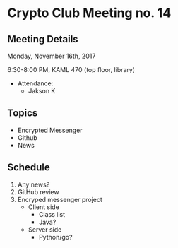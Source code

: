 # Crypto Club Meeting no. 14

## Meeting Details

Monday, November 16th, 2017

6:30-8:00 PM, KAML 470 (top floor, library)

* Attendance:
	* Jakson K

## Topics
* Encrypted Messenger
* Github
* News

## Schedule
1. Any news?
2. GitHub review
3. Encryped messenger project
	* Client side
		* Class list
		* Java?
	* Server side
		* Python/go?

